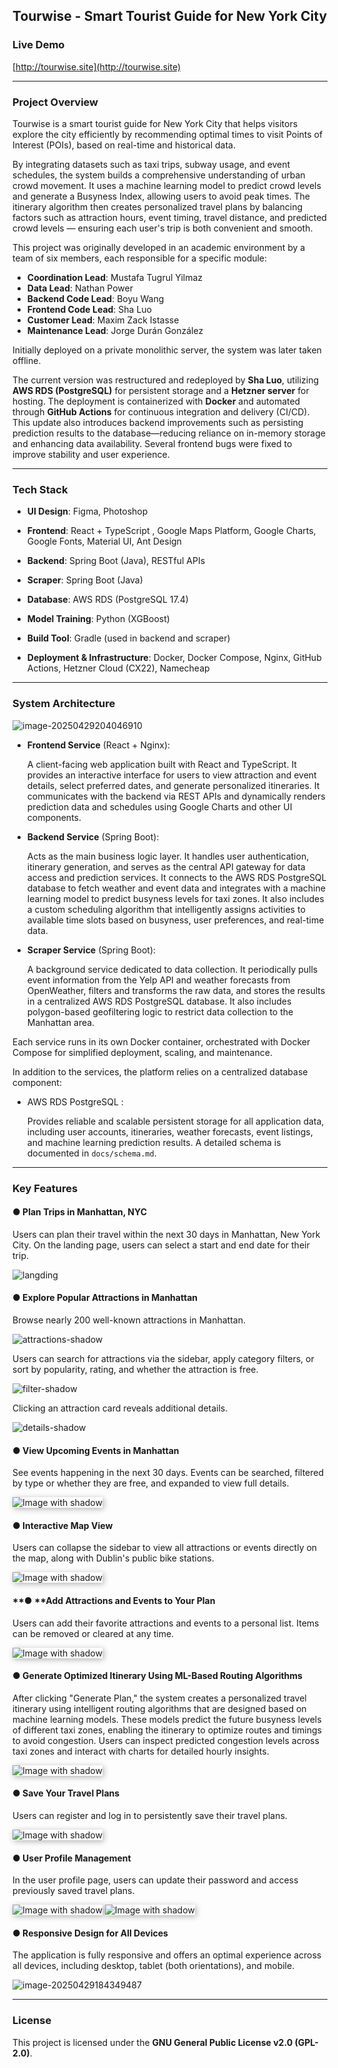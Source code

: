 ## Tourwise - Smart Tourist Guide for New York City 

### Live Demo

[http://tourwise.site](http://tourwise.site)

------

###  Project Overview

Tourwise is a smart tourist guide for New York City that helps visitors explore the city efficiently by recommending optimal times to visit Points of Interest (POIs), based on real-time and historical data.

By integrating datasets such as taxi trips, subway usage, and event schedules, the system builds a comprehensive understanding of urban crowd movement. It uses a machine learning model to predict crowd levels and generate a Busyness Index, allowing users to avoid peak times. The itinerary algorithm then creates personalized travel plans by balancing factors such as attraction hours, event timing, travel distance, and predicted crowd levels — ensuring each user's trip is both convenient and smooth.

This project was originally developed in an academic environment by a team of six members, each responsible for a specific module:

- **Coordination Lead**: Mustafa Tugrul Yilmaz
- **Data Lead**: Nathan Power
- **Backend Code Lead**: Boyu Wang
- **Frontend Code Lead**: Sha Luo
- **Customer Lead**: Maxim Zack Istasse
- **Maintenance Lead**: Jorge Durán González

Initially deployed on a private monolithic server, the system was later taken offline.

The current version was restructured and redeployed by **Sha Luo**, utilizing **AWS RDS (PostgreSQL)** for persistent storage and a **Hetzner server** for hosting. The deployment is containerized with **Docker** and automated through **GitHub Actions** for continuous integration and delivery (CI/CD). This update also introduces backend improvements such as persisting prediction results to the database—reducing reliance on in-memory storage and enhancing data availability. Several frontend bugs were fixed to improve stability and user experience.

------

### Tech Stack

- **UI Design**:  Figma, Photoshop
  
- **Frontend**:  React + TypeScript , Google Maps Platform, Google Charts, Google Fonts, Material UI, Ant Design
  
- **Backend**:  Spring Boot (Java), RESTful APIs

- **Scraper**:  Spring Boot (Java)

- **Database**: AWS RDS (PostgreSQL 17.4)

- **Model Training**:  Python (XGBoost)

- **Build Tool**:  Gradle (used in backend and scraper)

- **Deployment & Infrastructure**:  Docker, Docker Compose, Nginx, GitHub Actions,  Hetzner Cloud (CX22), Namecheap


------

###  System Architecture

![image-20250429204046910](docs/images/system_arch.png)

- **Frontend Service** (React + Nginx): 

  A client-facing web application built with React and TypeScript. It provides an interactive interface for users to view attraction and event details, select preferred dates, and generate personalized itineraries. It communicates with the backend via REST APIs and dynamically renders prediction data and schedules using Google Charts and other UI components.

- **Backend Service** (Spring Boot): 

  Acts as the main business logic layer. It handles user authentication, itinerary generation, and serves as the central API gateway for data access and prediction services. It connects to the AWS RDS PostgreSQL database to fetch weather and event data and integrates with a machine learning model to predict busyness levels for taxi zones. It also includes a custom scheduling algorithm that intelligently assigns activities to available time slots based on busyness, user preferences, and real-time data.

- **Scraper Service** (Spring Boot): 

  A background service dedicated to data collection. It periodically pulls event information from the Yelp API and weather forecasts from OpenWeather, filters and transforms the raw data, and stores the results in a centralized AWS RDS PostgreSQL database. It also includes polygon-based geofiltering logic to restrict data collection to the Manhattan area.

Each service runs in its own Docker container, orchestrated with Docker Compose for simplified deployment, scaling, and maintenance.

In addition to the services, the platform relies on a centralized database component:

- AWS RDS PostgreSQL :

  Provides reliable and scalable persistent storage for all application data, including user accounts, itineraries, weather forecasts, event listings, and machine learning prediction results. A detailed schema is documented in `docs/schema.md`.

------

### Key Features

#### ● Plan Trips in Manhattan, NYC

Users can plan their travel within the next 30 days in Manhattan, New York City. On the landing page, users can select a start and end date for their trip.

![langding](docs/images/border/landing.png)

#### ● Explore Popular Attractions in Manhattan

Browse nearly 200 well-known attractions in Manhattan. 

![attractions-shadow](docs/images/attractions-shadow.png)



Users can search for attractions via the sidebar, apply category filters, or sort by popularity, rating, and whether the attraction is free.

![filter-shadow](docs/images/filter-shadow.png)

Clicking an attraction card reveals additional details.

![details-shadow](docs/images/details-shadow.png)

#### ●  View Upcoming Events in Manhattan

See events happening in the next 30 days. Events can be searched, filtered by type or whether they are free, and expanded to view full details.

<img src="docs/images/events.png" alt="Image with shadow" style="box-shadow: 2px 2px 10px rgba(0, 0, 0, 0.3); border: none;">



#### ● Interactive Map View

Users can collapse the sidebar to view all attractions or events directly on the map, along with Dublin's public bike stations.

<img src="docs/images/map.png" alt="Image with shadow" style="box-shadow: 2px 2px 10px rgba(0, 0, 0, 0.3); border: none;">



#### **● **Add Attractions and Events to Your Plan

Users can add their favorite attractions and events to a personal list. Items can be removed or cleared at any time.

<img src="docs/images/list.png" alt="Image with shadow" style="box-shadow: 2px 2px 10px rgba(0, 0, 0, 0.3); border: none;">



#### ● Generate Optimized Itinerary Using ML-Based Routing Algorithms

After clicking "Generate Plan," the system creates a personalized travel itinerary using intelligent routing algorithms that are designed based on machine learning models. These models predict the future busyness levels of different taxi zones, enabling the itinerary to optimize routes and timings to avoid congestion. Users can inspect predicted congestion levels across taxi zones and interact with charts for detailed hourly insights.

<img src="docs/images/schedule.png" alt="Image with shadow" style="box-shadow: 2px 2px 10px rgba(0, 0, 0, 0.3); border: none;">



#### ● Save Your Travel Plans

Users can register and log in to persistently save their travel plans.

<img src="docs/images/signup.png" alt="Image with shadow" style="box-shadow: 2px 2px 10px rgba(0, 0, 0, 0.3); border: none;">



#### ●  User Profile Management

In the user profile page, users can update their password and access previously saved travel plans.

<img src="docs/images/profile.png" alt="Image with shadow" style="box-shadow: 2px 2px 10px rgba(0, 0, 0, 0.3); border: none;">

<img src="docs/images/myplans.png" alt="Image with shadow" style="box-shadow: 2px 2px 10px rgba(0, 0, 0, 0.3); border: none;">



#### ● Responsive Design for All Devices

The application is fully responsive and offers an optimal experience across all devices, including desktop, tablet (both orientations), and mobile.

![image-20250429184349487](docs/images/responsive.png)

------

### License

This project is licensed under the **GNU General Public License v2.0 (GPL-2.0)**.
